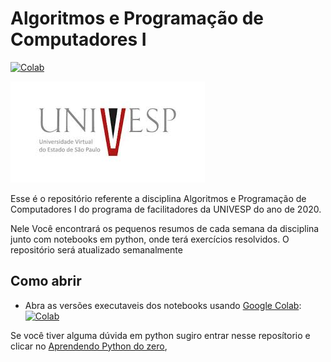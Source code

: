 # Algoritmos e Programação de Computadores I

[![Colab](https://colab.research.google.com/assets/colab-badge.svg)](https://colab.research.google.com/github/rafaelmgr12/UNIVESP-AlgeProg1/blob/master/Indice.ipynb)

![cover image](figures/download.jpeg)


Esse é o repositório referente a disciplina Algoritmos e Programação de Computadores I do programa de facilitadores da UNIVESP do ano de 2020.

Nele Você encontrará os pequenos resumos de cada semana da disciplina junto com notebooks em python, onde terá exercícios resolvidos. O repositório será atualizado semanalmente

## Como abrir

- Abra as versões executaveis dos notebooks usando [Google Colab](http://colab.research.google.com): [![Colab](https://colab.research.google.com/assets/colab-badge.svg)](https://colab.research.google.com/github/rafaelmgr12/UNIVESP-AlgeProg1/blob/master/Indice.ipynb)


Se você tiver alguma dúvida em python sugiro entrar nesse reposítorio e clicar no [Aprendendo Python do zero][website], 

[website]: https://github.com/julhamarcolan/Aprendendo-Python-do-zero
